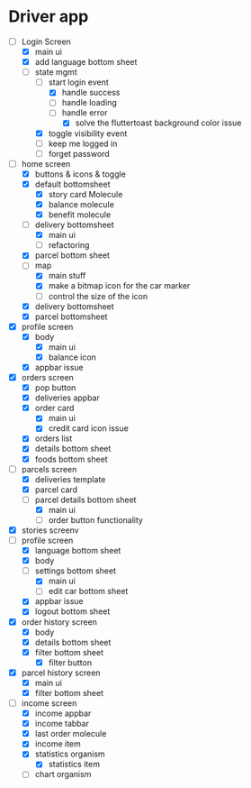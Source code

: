 # Driver app

- [ ] Login Screen
  - [x] main ui
  - [x] add language bottom sheet
  - [ ] state mgmt
    - [ ] start login event
      - [x] handle success
      - [ ] handle loading
      - [ ] handle error
        - [x] solve the fluttertoast background color issue
    - [x] toggle visibility event
    - [ ] keep me logged in
    - [ ] forget password
- [ ] home screen
  - [x] buttons & icons & toggle
  - [x] default bottomsheet
    - [x] story card Molecule
    - [x] balance molecule
    - [x] benefit molecule
  - [ ] delivery bottomsheet
    - [x] main ui
    - [ ] refactoring
  - [x] parcel bottom sheet
  - [ ] map
    - [x] main stuff
    - [x] make a bitmap icon for the car marker
    - [ ] control the size of the icon
  - [x] delivery bottomsheet
  - [x] parcel bottomsheet
- [x] profile screen
  - [x] body
    - [x] main ui
    - [x] balance icon
  - [x] appbar issue
- [x] orders screen
  - [x] pop button
  - [x] deliveries appbar
  - [x] order card
    - [x] main ui
    - [x] credit card icon issue
  - [x] orders list
  - [x] details bottom sheet
  - [x] foods bottom sheet
- [ ] parcels screen
  - [x] deliveries template
  - [x] parcel card
  - [ ] parcel details bottom sheet
    - [x] main ui
    - [ ] order button functionality
- [x] stories screenv
- [ ] profile screen
  - [x] language bottom sheet
  - [x] body
  - [ ] settings bottom sheet
    - [x] main ui
    - [ ] edit car bottom sheet
  - [x] appbar issue
  - [x] logout bottom sheet
- [x] order history screen
  - [x] body
  - [x] details bottom sheet
  - [x] filter bottom sheet
    - [x] filter button
- [x] parcel history screen
  - [x] main ui
  - [x] filter bottom sheet
- [ ] income screen
  - [x] income appbar
  - [x] income tabbar
  - [x] last order molecule
  - [x] income item
  - [x] statistics organism
    - [x] statistics item
  - [ ] chart organism
